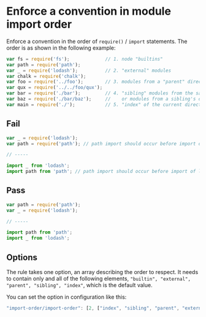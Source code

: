 # Enforce a convention in module import order

Enforce a convention in the order of `require()` / `import` statements. The order is as shown in the following example:

```js
var fs = require('fs');             // 1. node "builtins"
var path = require('path');
var _ = require('lodash');          // 2. "external" modules
var chalk = require('chalk');
var foo = require('../foo');        // 3. modules from a "parent" directory
var qux = require('../../foo/qux');
var bar = require('./bar');         // 4. "sibling" modules from the same directory
var baz = require('./bar/baz');     //    or modules from a sibling's directory
var main = require('./');           // 5. "index" of the current directory
```


## Fail

```js
var _ = require('lodash');
var path = require('path'); // path import should occur before import of lodash

// -----

import _ from 'lodash';
import path from 'path'; // path import should occur before import of lodash
```


## Pass

```js
var path = require('path');
var _ = require('lodash');

// -----

import path from 'path';
import _ from 'lodash';
```

## Options

The rule takes one option, an array describing the order to respect. It needs to contain only and all of the following elements, `"builtin", "external", "parent", "sibling", "index"`, which is the default value.

You can set the option in configuration like this:

```js
"import-order/import-order": [2, ["index", "sibling", "parent", "external", "builtin"]]
```
